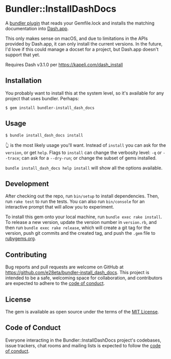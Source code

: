 # Bundler::InstallDashDocs

A [bundler plugin](https://bundler.io/bundle_plugin.html) that reads your Gemfile.lock and installs the matching documentation into
[Dash.app](https://kapeli.com/dash).

This only makes sense on macOS, and due to limitations in the APIs provided by Dash.app, it can only install the current versions. In the future, I'd love if this could manage a docset for a project, but Dash.app doesn't support that yet.

Requires Dash v3.1.0 per https://kapeli.com/dash_install

## Installation

You probably want to install this at the system level, so it's available for any project that uses bundler. Perhaps:

    $ gem install bundler-install_dash_docs

## Usage

    $ bundle install_dash_docs install

👆 is the most likely usage you'll want. Instead of `install` you can ask for the `version`, or get `help`. Flags to `install` can change the verbosity level: `-q` or `--trace`; can ask for a `--dry-run`; or change the subset of gems installed.

`bundle install_dash_docs help install` will show all the options available.

## Development

After checking out the repo, run `bin/setup` to install dependencies. Then, run `rake test` to run the tests. You can also run `bin/console` for an interactive prompt that will allow you to experiment.

To install this gem onto your local machine, run `bundle exec rake install`. To release a new version, update the version number in `version.rb`, and then run `bundle exec rake release`, which will create a git tag for the version, push git commits and the created tag, and push the `.gem` file to [rubygems.org](https://rubygems.org).

## Contributing

Bug reports and pull requests are welcome on GitHub at https://github.com/e28eta/bundler-install_dash_docs. This project is intended to be a safe, welcoming space for collaboration, and contributors are expected to adhere to the [code of conduct](https://github.com/e28eta/bundler-install_dash_docs/blob/main/CODE_OF_CONDUCT.md).

## License

The gem is available as open source under the terms of the [MIT License](https://opensource.org/licenses/MIT).

## Code of Conduct

Everyone interacting in the Bundler::InstallDashDocs project's codebases, issue trackers, chat rooms and mailing lists is expected to follow the [code of conduct](https://github.com/[USERNAME]/bundler-install_dash_docs/blob/main/CODE_OF_CONDUCT.md).
